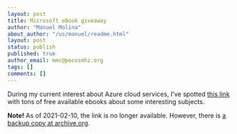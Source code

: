 ```yaml
---
layout: post
title: Microsoft eBook giveaway
author: "Manuel Molina"
about_author: "/us/manuel/readme.html"
layout: post
status: publish
published: true
author_email: mmc@pocosmhz.org
tags: []
comments: []
---
```

During my current interest about Azure cloud services, I've spotted [this link](https://blogs.msdn.microsoft.com/mssmallbiz/2017/07/11/largest-free-microsoft-ebook-giveaway-im-giving-away-millions-of-free-microsoft-ebooks-again-including-windows-10-office-365-office-2016-power-bi-azure-windows-8-1-office-2013-sharepo/) with tons of free available ebooks about some interesting subjects.

**Note!** As of 2021-02-10, the link is no longer available. However, there is [a backup copy at archive.org](https://web.archive.org/web/20170724153031/https://blogs.msdn.microsoft.com/mssmallbiz/2017/07/11/largest-free-microsoft-ebook-giveaway-im-giving-away-millions-of-free-microsoft-ebooks-again-including-windows-10-office-365-office-2016-power-bi-azure-windows-8-1-office-2013-sharepo/). 
